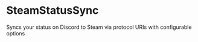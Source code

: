 # SteamStatusSync

Syncs your status on Discord to Steam via protocol URIs with configurable options
